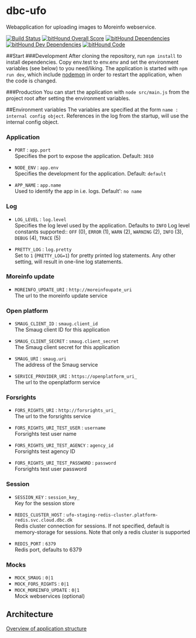 # dbc-ufo

Webapplication for uploading images to Moreinfo webservice.

[![Build Status](https://travis-ci.org/DBCDK/dbc-ufo.svg?branch=master)](https://travis-ci.org/DBCDK/dbc-ufo)
[![bitHound Overall Score](https://www.bithound.io/github/DBCDK/dbc-ufo/badges/score.svg)](https://www.bithound.io/github/DBCDK/dbc-ufo)
[![bitHound Dependencies](https://www.bithound.io/github/DBCDK/dbc-ufo/badges/dependencies.svg)](https://www.bithound.io/github/DBCDK/dbc-ufo/dbc-ufo-1-mmj/dependencies/npm)
[![bitHound Dev Dependencies](https://www.bithound.io/github/DBCDK/dbc-ufo/badges/devDependencies.svg)](https://www.bithound.io/github/DBCDK/dbc-ufo/dbc-ufo-1-mmj/dependencies/npm)
[![bitHound Code](https://www.bithound.io/github/DBCDK/dbc-ufo/badges/code.svg)](https://www.bithound.io/github/DBCDK/dbc-ufo)

##Start
###Development
After cloning the repository, run `npm install` to install dependencies. Copy env.test to env.env and set the environment variables (see below) to you need/liking. The application is started with `npm run dev`, which include [nodemon](https://www.npmjs.com/package/nodemon) in order to restart the application, when the code is changed.

###Production
You can start the application with `node src/main.js` from the project root after setting the environment variables.

##Environment variables
The variables are specified at the form `name : internal config object`. References in the log from the startup, will use the internal config object.

### Application

- `PORT` : `app.port`  
  Specifies the port to expose the application. Default: `3010`

- `NODE_ENV` : `app.env`  
  Specifies the development for the application. Default: `default`

- `APP_NAME` : `app.name`  
  Used to identify the app in i.e. logs. Default': `no name`

### Log

- `LOG_LEVEL` : `log.level`  
  Specifies the log level used by the application. Defaults to `INFO`
  Log level constants supported:: `OFF` (0), `ERROR` (1), `WARN` (2), `WARNING` (2), `INFO` (3), `DEBUG` (4), `TRACE` (5)

- `PRETTY_LOG` : `log.pretty`  
  Set to `1` (`PRETTY_LOG=1`) for pretty printed log statements. Any other setting, will result in one-line log statements.

### Moreinfo update

- `MOREINFO_UPDATE_URI` : `http://moreinfoupate_uri`  
  The url to the moreinfo update service

### Open platform

- `SMAUG_CLIENT_ID` : `smaug.client_id`  
  The Smaug client ID for this application

- `SMAUG_CLIENT_SECRET` : `smaug.client_secret`  
  The Smaug client secret for this application

- `SMAUG_URI` : `smaug.uri`  
  The address of the Smaug service

- `SERVICE_PROVIDER_URI` : `https://openplatform_uri_`  
  The url to the openplatform service

### Forsrights

- `FORS_RIGHTS_URI` : `http://forsrights_uri_`  
  The url to the forsrights service

- `FORS_RIGHTS_URI_TEST_USER` : `username`  
  Forsrights test user name

- `FORS_RIGHTS_URI_TEST_AGENCY` : `agency_id`  
  Forsrights test agency ID

- `FORS_RIGHTS_URI_TEST_PASSWORD` : `password`  
  Forsrights test user password

### Session

- `SESSION_KEY` : `session_key_`  
  Key for the session store

- `REDIS_CLUSTER_HOST` : `ufo-staging-redis-cluster.platform-redis.svc.cloud.dbc.dk`  
  Redis cluster connection for sessions. If not specified, default is memory-storage for sessions. Note that only a redis cluster is supported

- `REDIS_PORT` : `6379`  
  Redis port, defaults to 6379

### Mocks

- `MOCK_SMAUG` : `0|1`
- `MOCK_FORS_RIGHTS` : `0|1`
- `MOCK_MOREINFO_UPDATE` : `0|1`  
  Mock webservices (optional)

## Architecture

[Overview of application structure](/docs/architecture.pdf)
